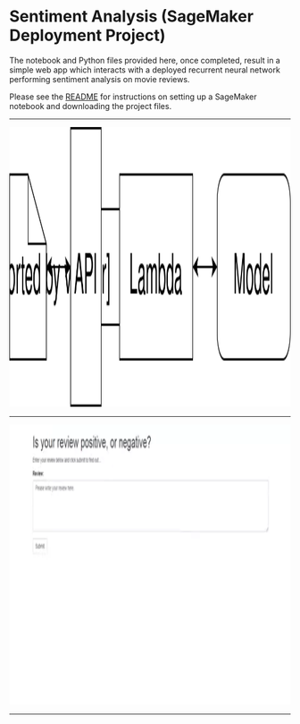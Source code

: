 # Sentiment Analysis (SageMaker Deployment Project)

The notebook and Python files provided here, once completed, result in a simple web app which interacts with a deployed recurrent neural network performing sentiment analysis on movie reviews. 

Please see the [README](https://github.com/udacity/sagemaker-deployment/tree/master/README.md) for instructions on setting up a SageMaker notebook and downloading the project files.

<hr>
<img src="Web App Diagram.svg" style="width:500;height:500px;">
<hr>
<img src="111.webp" style="width:500;height:500px;">
<hr>
